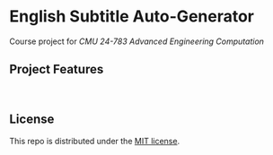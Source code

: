 # English Subtitle Auto-Generator

Course project for *CMU 24-783 Advanced Engineering Computation*

## Project Features

<br>

## License

This repo is distributed under the <a href="https://github.com/Ziang-Lu/English-Subtitle-Auto-Generator/blob/master/LICENSE">MIT license</a>.
